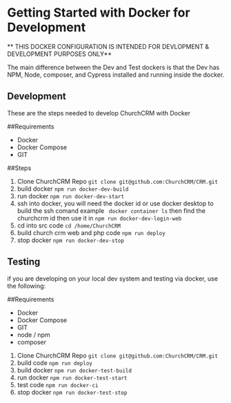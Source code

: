 Getting Started with Docker for Development
===========================

** THIS DOCKER CONFIGURATION IS INTENDED FOR DEVLOPMENT & DEVELOPMENT PURPOSES ONLY**

The main difference between the Dev and Test dockers is that the Dev has NPM, Node, composer, and Cypress installed and running inside the docker.


Development
-------------

These are the steps needed to develop ChurchCRM with Docker

##Requirements

* Docker
* Docker Compose
* GIT

##Steps

1. Clone ChurchCRM Repo `git clone git@github.com:ChurchCRM/CRM.git`
2. build docker `npm run docker-dev-build`
3. run docker `npm run docker-dev-start`
4. ssh into docker, you will need the docker id or use docker desktop to build the ssh comand
   example ` docker container ls` then find the churchcrm id then use it in `npm run docker-dev-login-web`
5. cd into src code `cd /home/ChurchCRM`
6. build church crm web and php code `npm run deploy`
10. stop docker `npm run docker-dev-stop`

Testing
-----------------

if you are developing on your local dev system and testing via docker, use the following:

##Requirements

* Docker
* Docker Compose
* GIT
* node / npm
* composer

1. Clone ChurchCRM Repo `git clone git@github.com:ChurchCRM/CRM.git`
2. build code `npm run deploy`
3. build docker `npm run docker-test-build`
4. run docker `npm run docker-test-start`
5. test code `npm run docker-ci`
10. stop docker `npm run docker-test-stop`
